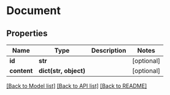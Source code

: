 # Document

## Properties
Name | Type | Description | Notes
------------ | ------------- | ------------- | -------------
**id** | **str** |  | [optional] 
**content** | **dict(str, object)** |  | [optional] 

[[Back to Model list]](../README.md#documentation-for-models) [[Back to API list]](../README.md#documentation-for-api-endpoints) [[Back to README]](../README.md)

